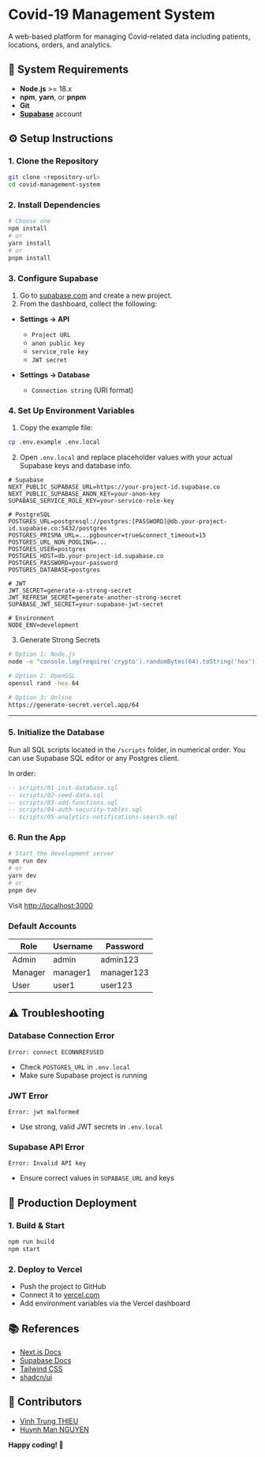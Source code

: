 # Covid-19 Management System

A web-based platform for managing Covid-related data including patients, locations, orders, and analytics.

## 🚀 System Requirements

- **Node.js** >= 18.x
- **npm**, **yarn**, or **pnpm**
- **Git**
- **[Supabase](https://supabase.com)** account

## ⚙️ Setup Instructions

### 1. Clone the Repository

```bash
git clone <repository-url>
cd covid-management-system
```

### 2. Install Dependencies

```bash
# Choose one
npm install
# or
yarn install
# or
pnpm install
```

### 3. Configure Supabase

1. Go to [supabase.com](https://supabase.com) and create a new project.
2. From the dashboard, collect the following:

- **Settings → API**

  - `Project URL`
  - `anon public key`
  - `service_role key`
  - `JWT secret`

- **Settings → Database**

  - `Connection string` (URI format)

### 4. Set Up Environment Variables

1. Copy the example file:

```bash
cp .env.example .env.local
```

2. Open `.env.local` and replace placeholder values with your actual Supabase keys and database info.

```env
# Supabase
NEXT_PUBLIC_SUPABASE_URL=https://your-project-id.supabase.co
NEXT_PUBLIC_SUPABASE_ANON_KEY=your-anon-key
SUPABASE_SERVICE_ROLE_KEY=your-service-role-key

# PostgreSQL
POSTGRES_URL=postgresql://postgres:[PASSWORD]@db.your-project-id.supabase.co:5432/postgres
POSTGRES_PRISMA_URL=...pgbouncer=true&connect_timeout=15
POSTGRES_URL_NON_POOLING=...
POSTGRES_USER=postgres
POSTGRES_HOST=db.your-project-id.supabase.co
POSTGRES_PASSWORD=your-password
POSTGRES_DATABASE=postgres

# JWT
JWT_SECRET=generate-a-strong-secret
JWT_REFRESH_SECRET=generate-another-strong-secret
SUPABASE_JWT_SECRET=your-supabase-jwt-secret

# Environment
NODE_ENV=development
```

3. Generate Strong Secrets

```bash
# Option 1: Node.js
node -e "console.log(require('crypto').randomBytes(64).toString('hex'))"

# Option 2: OpenSSL
openssl rand -hex 64

# Option 3: Online
https://generate-secret.vercel.app/64
```

---

### 5. Initialize the Database

Run all SQL scripts located in the `/scripts` folder, in numerical order.
You can use Supabase SQL editor or any Postgres client.

In order:

```sql
-- scripts/01-init-database.sql
-- scripts/02-seed-data.sql
-- scripts/03-add-functions.sql
-- scripts/04-auth-security-tables.sql
-- scripts/05-analytics-notifications-search.sql
```

### 6. Run the App

```bash
# Start the development server
npm run dev
# or
yarn dev
# or
pnpm dev
```

Visit [http://localhost:3000](http://localhost:3000)

### Default Accounts

| Role    | Username | Password   |
| ------- | -------- | ---------- |
| Admin   | admin    | admin123   |
| Manager | manager1 | manager123 |
| User    | user1    | user123    |

## ⚠️ Troubleshooting

### Database Connection Error

```
Error: connect ECONNREFUSED
```

- Check `POSTGRES_URL` in `.env.local`
- Make sure Supabase project is running

### JWT Error

```
Error: jwt malformed
```

- Use strong, valid JWT secrets in `.env.local`

### Supabase API Error

```
Error: Invalid API key
```

- Ensure correct values in `SUPABASE_URL` and keys

## 🚢 Production Deployment

### 1. Build & Start

```bash
npm run build
npm start
```

### 2. Deploy to Vercel

- Push the project to GitHub
- Connect it to [vercel.com](https://vercel.com)
- Add environment variables via the Vercel dashboard

## 📚 References

- [Next.js Docs](https://nextjs.org/docs)
- [Supabase Docs](https://supabase.com/docs)
- [Tailwind CSS](https://tailwindcss.com/docs)
- [shadcn/ui](https://ui.shadcn.com/)

## 👥 Contributors

- [Vinh Trung THIEU](https://github.com/tvtrungg)
- [Huynh Man NGUYEN](https://github.com/nhman2002)

**Happy coding! 🎉**
